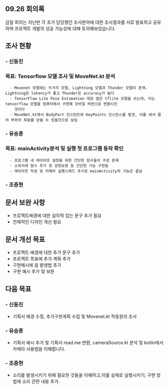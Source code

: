 ## 09.26 회의록
금일 회의는 지난번 각 조가 담당했던 조사분야에 대한 조사결과를 서로 발표하고 공유하며
프로젝트 개발의 성공 가능성에 대해 토의해보았습니다.

## 조사 현황
### - 신동진
### 목표: Tensorflow 모델 조사 및 MoveNet.kt 분석
      - Movenet 모델에는 두가지 모델, Lightning 모델과 Thunder 모델이 존재. Lightning은 latency가 좋고 Thunder은 accuracy가 높다
      - TensorFlow Lite Pose Estimation 데모 앱은 tflite 모델을 쓰는데, 이는 tensorflow 모델을 컴퓨터에서 구현해 모바일 버전으로 변환시킨 
        것이다
      - MoveNet.kt에서 BodyPart 인스턴트와 KeyPoints 인스턴스를 발견, 이를 써서 몸의 부위의 좌표를 얻을 수 있을것으로 보임

### - 유승훈
### 목표: mainActivity분석 및 실행 첫 프로그램 동작 확인 
      - 프로그램 내 레이아웃 설정을 위한 간단한 함수들이 주로 존재
      - 스위치에 함수 추가 및 권한요청 등 간단한 기능 구현됨
      - 레이아웃 작성 및 카메라 실행스레드 추가로 mainActivity의 기능은 끝남
### - 조중현


## 문서 보완 사항
- 프로젝트배경에 대한 설득력 있는 문구 추가 필요
- 전체적인 디자인 개선 필요

## 문서 개선 목표
- 프로젝트 배경에 대한 추가 문구 추가
- 프로젝트 목표에 추가 계획 추가
- 구현예시에 음 발생법 추가
- 구현 예시 추가 및 보완

## 다음 목표
### - 신동진
  - 기획서 배경 수정, 추가구현계획 수립 및 Movenet.kt 작동원리 조사
### - 유승훈
  - 기획서 예시 추가 및 기획서 read.me 변환, cameraSource.kt 분석 및 kotlin에서 카메라 사용법을 이해합니다.
### - 조중현
  - 소리를 발생시키기 위해 필요한 것들을 이해하고,이를 실제로 실행시키기, 구현 방법에 소리 관련 내용 추가.
